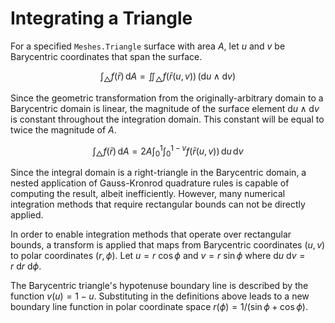# Integrating a Triangle

For a specified `Meshes.Triangle` surface with area $A$, let $u$ and $v$ be Barycentric coordinates that span the surface.
```math
\int_\triangle f(\bar{r}) \, \text{d}A
    = \iint_\triangle f\left( \bar{r}(u,v) \right) \, \left( \text{d}u \wedge \text{d}v \right)
```

Since the geometric transformation from the originally-arbitrary domain to a Barycentric domain is linear, the magnitude of the surface element $\text{d}u \wedge \text{d}v$ is constant throughout the integration domain. This constant will be equal to twice the magnitude of $A$.
```math
\int_\triangle f(\bar{r}) \, \text{d}A
    = 2A \int_0^1 \int_0^{1-v} f\left( \bar{r}(u,v) \right) \, \text{d}u \, \text{d}v
```

Since the integral domain is a right-triangle in the Barycentric domain, a nested application of Gauss-Kronrod quadrature rules is capable of computing the result, albeit inefficiently. However, many numerical integration methods that require rectangular bounds can not be directly applied.

In order to enable integration methods that operate over rectangular bounds, a transform is applied that maps from Barycentric coordinates $(u, v)$ to polar coordinates $(r, \phi)$. Let $u = r~\cos\phi$ and $v = r~\sin\phi$ where $\text{d}u~\text{d}v = r~\text{d}r~\text{d}\phi$.

The Barycentric triangle's hypotenuse boundary line is described by the function $v(u) = 1 - u$. Substituting in the definitions above leads to a new boundary line function in polar coordinate space $r(\phi) = 1 / (\sin\phi + \cos\phi)$.
